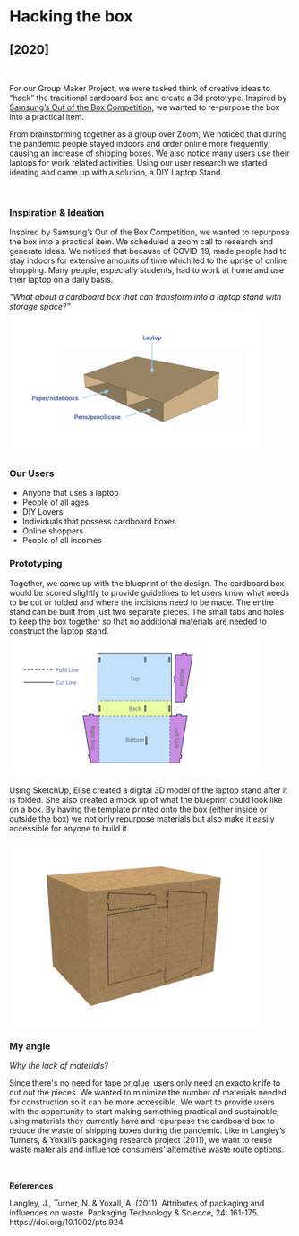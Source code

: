 # Hacking the box
<h2>[2020]</h2>

<br/>
<p>
For our Group Maker Project, we were tasked think of creative ideas to “hack” the traditional cardboard box and create a 3d prototype. Inspired by <a href="https://www.dezeen.com/outofthebox/#:~:text=The%20Dezeen%20x%20Samsung%20Out,with%20prize%20money%20totalling%20%2420%2C000." target="_blank">Samsung’s Out of the Box Competition</a>, we wanted to re-purpose the box into a practical item. 

From brainstorming together as a group over Zoom, We noticed that during the pandemic people stayed indoors and order online more frequently; causing an increase of shipping boxes. We also notice many users use their laptops for work related activities. Using our user research we started ideating and came up with a solution, a DIY Laptop Stand. 
</p>
<br/>

<h3>Inspiration & Ideation</h3>
<p>Inspired by Samsung’s Out of the Box Competition, we wanted to repurpose the box into a practical item. We scheduled a zoom call to research and generate ideas. We noticed that because of COVID-19, made people had to stay indoors for extensive amounts of time which led to the uprise of online shopping. Many people, especially students, had to work at home and use their laptop on a daily basis.</p>

<i>"What about a cardboard box that can transform into a laptop stand with storage space?"</i>
<img src="/img/LaptopStand.png" alt="cardboard laptop stand" style="width:90%">

<h3>Our Users</h3>
<p>

* Anyone that uses a laptop
* People of all ages
* DIY Lovers​
* Individuals that possess cardboard boxes
* Online shoppers
* People of all incomes
</p>

<h3>Prototyping</h3>
<p>Together, we came up with the blueprint of the design. The cardboard box would be scored slightly to provide guidelines to let users know what needs to be cut or folded and where the incisions need to be made. The entire stand can be built from just two separate pieces. The small tabs and holes to keep the box together so that no additional materials are needed to construct the laptop stand.
<img src="/img/LaptopStandBlueprint.png" alt="blueprint of prototype" style="width:90%">

Using SketchUp, Elise created a digital 3D model of the laptop stand after it is folded. She also created a mock up of what the blueprint could look like on a box. By having the template printed onto the box (either inside or outside the box) we not only repurpose materials but also make it easily accessible for anyone to build it.</p>
<img src="/img/blueprint on box.png" alt="blueprint on cardboard box" style="width:90%">


<h3>My angle</h3>

<p>​<i>Why the lack of materials?​</i>

Since there's no need for tape or glue, users only need an exacto knife to cut out the pieces. We wanted to minimize the number of materials needed for construction so it can be more accessible. We want to provide users with the opportunity to start making something practical and sustainable, using materials they currently have and repurpose the cardboard box to reduce the waste of shipping boxes during the pandemic. Like in Langley’s, Turners, & Yoxall’s packaging research project (2011), we want to reuse waste materials and influence consumers' alternative waste route options.</p> 

<br></br>
<strong>References</strong>

<p>Langley, J., Turner, N. & Yoxall, A. (2011). Attributes of packaging and influences on waste. Packaging Technology & Science, 24: 161-175. https://doi.org/10.1002/pts.924</p>
<br></br>

